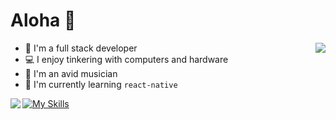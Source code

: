 # Aloha 👋


 <img align="right" src="https://github-readme-stats-notaroomba.vercel.app/api/top-langs/?username=notaroomba&layout=donut&theme=github_dark_dimmed&langs_count=10">
 
- 🔭 I'm a full stack developer
- 💻 I enjoy tinkering with computers and hardware
- 🎹 I'm an avid musician
- 🌱 I'm currently learning ```react-native```

[![My Skills](https://skillicons.dev/icons?i=html,css,js,ts,react,mongo,tailwind,c,cpp,rust,java,unity&perline=6)](https://skillicons.dev)
<img align="left" src="https://github-readme-stats-notaroomba.vercel.app/api?username=notaroomba&show_icons=true&theme=github_dark_dimmed">
<!--
**NotARoomba/notaroomba** is a ✨ _special_ ✨ repository because its `README.md` (this file) appears on your GitHub profile.

Here are some ideas to get you started:

- 🔭 I’m currently working on ...
- 🌱 I’m currently learning ...
- 👯 I’m looking to collaborate on ...
- 🤔 I’m looking for help with ...
- 💬 Ask me about ...
- 📫 How to reach me: ...
- 😄 Pronouns: ...
- ⚡ Fun fact: ...
-->
